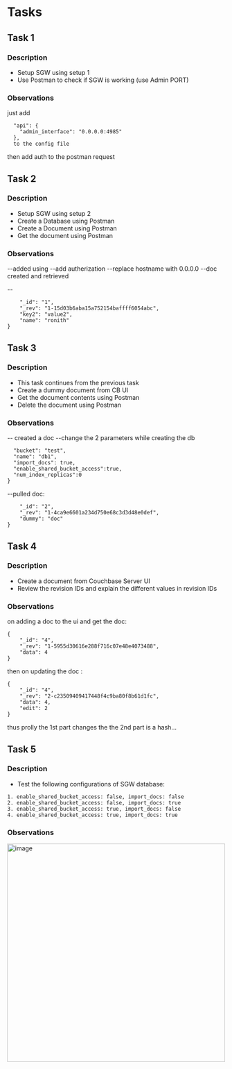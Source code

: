 # Tasks

## Task 1

### Description

- Setup SGW using setup 1
- Use Postman to check if SGW is working (use Admin PORT)

### Observations

just add
```
  "api": {
    "admin_interface": "0.0.0.0:4985"
  },
  to the config file
```
  then add auth to the postman request
## Task 2

### Description

- Setup SGW using setup 2
- Create a Database using Postman
- Create a Document using Postman
- Get the document using Postman

### Observations
--added using 
--add autherization 
--replace hostname with 0.0.0.0
--doc created and retrieved

--
```{
    "_id": "1",
    "_rev": "1-15d03b6aba15a752154baffff6054abc",
    "key2": "value2",
    "name": "ronith"
}
```
## Task 3

### Description

- This task continues from the previous task
- Create a dummy document from CB UI
- Get the document contents using Postman
- Delete the document using Postman


### Observations

-- created a doc 
--change the 2 parameters while creating the db 
```{
  "bucket": "test",
  "name": "db1",
  "import_docs": true,
  "enable_shared_bucket_access":true,
  "num_index_replicas":0
}
```

--pulled doc:
```{
    "_id": "2",
    "_rev": "1-4ca9e6601a234d750e68c3d3d48e0def",
    "dummy": "doc"
}
```
## Task 4

### Description

- Create a document from Couchbase Server UI
- Review the revision IDs and explain the different values in revision IDs

### Observations
on adding a doc to the ui and get the doc:
```
{
    "_id": "4",
    "_rev": "1-5955d30616e288f716c07e48e4073488",
    "data": 4
}
```

then on updating the doc :
```
{
    "_id": "4",
    "_rev": "2-c23509409417448f4c9ba80f8b61d1fc",
    "data": 4,
    "edit": 2
}
```

thus prolly the 1st part changes the the 2nd part is a hash...
## Task 5

### Description

- Test the following configurations of SGW database:

```
1. enable_shared_bucket_access: false, import_docs: false
2. enable_shared_bucket_access: false, import_docs: true
3. enable_shared_bucket_access: true, import_docs: false
4. enable_shared_bucket_access: true, import_docs: true
```

### Observations

<img width="503" alt="image" src="https://github.com/user-attachments/assets/cb45e48c-6186-4219-860f-9c2086edfa15" />

